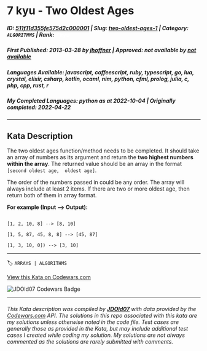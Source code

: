 # 7 kyu - Two Oldest Ages

##### **ID**: [511f11d355fe575d2c000001](https://www.codewars.com/kata/511f11d355fe575d2c000001) | **Slug**: [two-oldest-ages-1](https://www.codewars.com/kata/511f11d355fe575d2c000001) | **Category**: `ALGORITHMS` | **Rank**: <span style="color:white">7 kyu</span>

##### **First Published**: 2013-03-28 ***by*** [jhoffner](https://www.codewars.com/users/jhoffner) | **Approved**: *not available* ***by*** [*not available*](*https://www.codewars.com*)

##### **Languages Available**: javascript, coffeescript, ruby, typescript, go, lua, crystal, elixir, csharp, kotlin, ocaml, nim, python, cfml, prolog, julia, c, php, cpp, rust, r

##### **My Completed Languages**: python ***as at*** 2022-10-04 | **Originally completed**: 2022-04-22

---

## Kata Description


The two oldest ages function/method needs to be completed. It should take an array of numbers as its argument and return the **two highest numbers within the array**. The returned value should be an array in the format `[second oldest age,  oldest age]`. 



The order of the numbers passed in could be any order. The array will always include at least 2 items. If there are two or more oldest age, then return both of them in array format.



**For example (Input --> Output):**



```

[1, 2, 10, 8] --> [8, 10]

[1, 5, 87, 45, 8, 8] --> [45, 87]

[1, 3, 10, 0]) --> [3, 10]

```

---


🏷 `ARRAYS | ALGORITHMS`


[View this Kata on Codewars.com](https://www.codewars.com/kata/511f11d355fe575d2c000001)

![](https://www.codewars.com/users/jdold07/badges/large "JDOld07 Codewars Badge")

---

###### *This Kata description was compiled by [**JDOld07**](https://tpstech.dev) with data provided by the [Codewars.com](https://www.codewars.com) API.  The solutions in this repo associated with this kata are my solutions unless otherwise noted in the code file.  Test cases are generally those as provided in the Kata, but may include additional test cases I created while coding my solution.  My solutions are not always commented as the solutions are rarely submitted with comments.*

